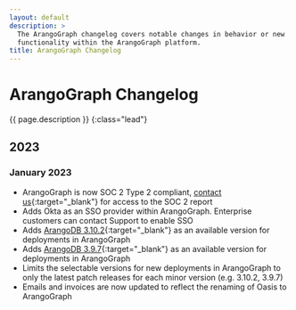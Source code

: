 ```yaml
---
layout: default
description: >
  The ArangoGraph changelog covers notable changes in behavior or new 
  functionality within the ArangoGraph platform.
title: ArangoGraph Changelog
---
```

# ArangoGraph Changelog

{{ page.description }}
{:class="lead"}

## 2023

### January 2023

- ArangoGraph is now SOC 2 Type 2 compliant, 
  [contact us](https://www.arangodb.com/contact/){:target="_blank"} for access 
  to the SOC 2 report
- Adds Okta as an SSO provider within ArangoGraph. Enterprise customers can
  contact Support to enable SSO
- Adds [ArangoDB 3.10.2](https://raw.githubusercontent.com/arangodb/arangodb/3.10/CHANGELOG){:target="_blank"}
  as an available version for deployments in ArangoGraph
- Adds [ArangoDB 3.9.7](https://raw.githubusercontent.com/arangodb/arangodb/3.9/CHANGELOG){:target="_blank"}
  as an available version for deployments in ArangoGraph
- Limits the selectable versions for new deployments in ArangoGraph
  to only the latest patch releases for each minor version (e.g. 
  3.10.2, 3.9.7)
- Emails and invoices are now updated to reflect the renaming of Oasis to 
  ArangoGraph